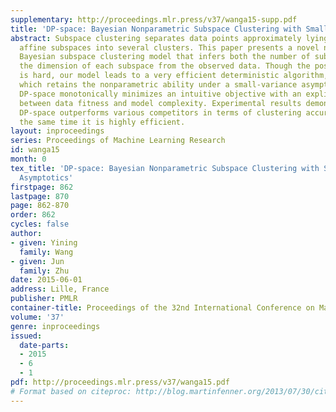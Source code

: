 ```yaml
---
supplementary: http://proceedings.mlr.press/v37/wanga15-supp.pdf
title: 'DP-space: Bayesian Nonparametric Subspace Clustering with Small-variance Asymptotics'
abstract: Subspace clustering separates data points approximately lying on union of
  affine subspaces into several clusters. This paper presents a novel nonparametric
  Bayesian subspace clustering model that infers both the number of subspaces and
  the dimension of each subspace from the observed data. Though the posterior inference
  is hard, our model leads to a very efficient deterministic algorithm, DP-space,
  which retains the nonparametric ability under a small-variance asymptotic analysis.
  DP-space monotonically minimizes an intuitive objective with an explicit tradeoff
  between data fitness and model complexity. Experimental results demonstrate that
  DP-space outperforms various competitors in terms of clustering accuracy and at
  the same time it is highly efficient.
layout: inproceedings
series: Proceedings of Machine Learning Research
id: wanga15
month: 0
tex_title: 'DP-space: Bayesian Nonparametric Subspace Clustering with Small-variance
  Asymptotics'
firstpage: 862
lastpage: 870
page: 862-870
order: 862
cycles: false
author:
- given: Yining
  family: Wang
- given: Jun
  family: Zhu
date: 2015-06-01
address: Lille, France
publisher: PMLR
container-title: Proceedings of the 32nd International Conference on Machine Learning
volume: '37'
genre: inproceedings
issued:
  date-parts:
  - 2015
  - 6
  - 1
pdf: http://proceedings.mlr.press/v37/wanga15.pdf
# Format based on citeproc: http://blog.martinfenner.org/2013/07/30/citeproc-yaml-for-bibliographies/
---
```


